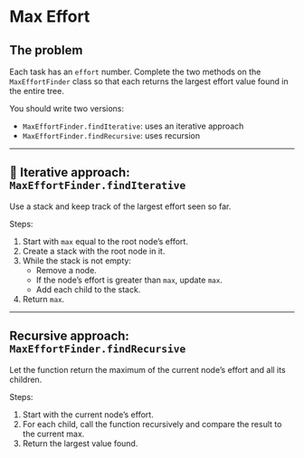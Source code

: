 # Max Effort

## The problem

Each task has an `effort` number. Complete the two methods on the `MaxEffortFinder` class so that each
returns the largest effort value found in the entire tree.

You should write two versions:

- `MaxEffortFinder.findIterative`: uses an iterative approach
- `MaxEffortFinder.findRecursive`: uses recursion

---

## 🔁 Iterative approach: `MaxEffortFinder.findIterative`

Use a stack and keep track of the largest effort seen so far.

Steps:

1. Start with `max` equal to the root node’s effort.
2. Create a stack with the root node in it.
3. While the stack is not empty:
   - Remove a node.
   - If the node’s effort is greater than `max`, update `max`.
   - Add each child to the stack.
4. Return `max`.

---

## Recursive approach: `MaxEffortFinder.findRecursive`

Let the function return the maximum of the current node’s effort and all its
children.

Steps:

1. Start with the current node’s effort.
2. For each child, call the function recursively and compare the result to the
   current max.
3. Return the largest value found.
